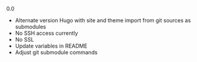 0.0

* Alternate version Hugo with site and theme import from git sources as submodules
* No SSH access currently
* No SSL
* Update variables in README
* Adjust git submodule commands